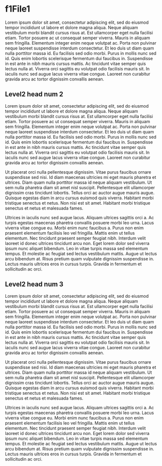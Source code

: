# f1File1

Lorem ipsum dolor sit amet, consectetur adipiscing elit, sed do eiusmod tempor incididunt ut labore et dolore magna aliqua. Neque aliquam vestibulum morbi blandit cursus risus at. Est ullamcorper eget nulla facilisi etiam. Tortor posuere ac ut consequat semper viverra. Mauris in aliquam sem fringilla. Elementum integer enim neque volutpat ac. Porta non pulvinar neque laoreet suspendisse interdum consectetur. Et leo duis ut diam quam nulla porttitor massa id. Eu facilisis sed odio morbi. Purus in mollis nunc sed id. Quis enim lobortis scelerisque fermentum dui faucibus in. Suspendisse in est ante in nibh mauris cursus mattis. Ac tincidunt vitae semper quis lectus nulla at. Viverra orci sagittis eu volutpat odio facilisis mauris sit. In iaculis nunc sed augue lacus viverra vitae congue. Laoreet non curabitur gravida arcu ac tortor dignissim convallis aenean.

## Level2 head num 2

Lorem ipsum dolor sit amet, consectetur adipiscing elit, sed do eiusmod tempor incididunt ut labore et dolore magna aliqua. Neque aliquam vestibulum morbi blandit cursus risus at. Est ullamcorper eget nulla facilisi etiam. Tortor posuere ac ut consequat semper viverra. Mauris in aliquam sem fringilla. Elementum integer enim neque volutpat ac. Porta non pulvinar neque laoreet suspendisse interdum consectetur. Et leo duis ut diam quam nulla porttitor massa id. Eu facilisis sed odio morbi. Purus in mollis nunc sed id. Quis enim lobortis scelerisque fermentum dui faucibus in. Suspendisse in est ante in nibh mauris cursus mattis. Ac tincidunt vitae semper quis lectus nulla at. Viverra orci sagittis eu volutpat odio facilisis mauris sit. In iaculis nunc sed augue lacus viverra vitae congue. Laoreet non curabitur gravida arcu ac tortor dignissim convallis aenean.

Ut placerat orci nulla pellentesque dignissim. Vitae purus faucibus ornare suspendisse sed nisi. Id diam maecenas ultricies mi eget mauris pharetra et ultrices. Diam quam nulla porttitor massa id neque aliquam vestibulum. Ut sem nulla pharetra diam sit amet nisl suscipit. Pellentesque elit ullamcorper dignissim cras tincidunt lobortis. Tellus orci ac auctor augue mauris augue. Quisque egestas diam in arcu cursus euismod quis viverra. Habitant morbi tristique senectus et netus. Non nisi est sit amet. Habitant morbi tristique senectus et netus et malesuada fames.

Ultrices in iaculis nunc sed augue lacus. Aliquam ultrices sagittis orci a. Ac turpis egestas maecenas pharetra convallis posuere morbi leo urna. Lacus viverra vitae congue eu. Morbi enim nunc faucibus a. Purus non enim praesent elementum facilisis leo vel fringilla. Mattis enim ut tellus elementum. Nec tincidunt praesent semper feugiat nibh. Interdum velit laoreet id donec ultrices tincidunt arcu non. Eget lorem dolor sed viverra ipsum nunc aliquet bibendum. Leo in vitae turpis massa sed elementum tempus. Et molestie ac feugiat sed lectus vestibulum mattis. Augue ut lectus arcu bibendum at. Risus pretium quam vulputate dignissim suspendisse in. Lectus mauris ultrices eros in cursus turpis. Gravida in fermentum et sollicitudin ac orci.

## Level2 head num 3

Lorem ipsum dolor sit amet, consectetur adipiscing elit, sed do eiusmod tempor incididunt ut labore et dolore magna aliqua. Neque aliquam vestibulum morbi blandit cursus risus at. Est ullamcorper eget nulla facilisi etiam. Tortor posuere ac ut consequat semper viverra. Mauris in aliquam sem fringilla. Elementum integer enim neque volutpat ac. Porta non pulvinar neque laoreet suspendisse interdum consectetur. Et leo duis ut diam quam nulla porttitor massa id. Eu facilisis sed odio morbi. Purus in mollis nunc sed id. Quis enim lobortis scelerisque fermentum dui faucibus in. Suspendisse in est ante in nibh mauris cursus mattis. Ac tincidunt vitae semper quis lectus nulla at. Viverra orci sagittis eu volutpat odio facilisis mauris sit. In iaculis nunc sed augue lacus viverra vitae congue. Laoreet non curabitur gravida arcu ac tortor dignissim convallis aenean.

Ut placerat orci nulla pellentesque dignissim. Vitae purus faucibus ornare suspendisse sed nisi. Id diam maecenas ultricies mi eget mauris pharetra et ultrices. Diam quam nulla porttitor massa id neque aliquam vestibulum. Ut sem nulla pharetra diam sit amet nisl suscipit. Pellentesque elit ullamcorper dignissim cras tincidunt lobortis. Tellus orci ac auctor augue mauris augue. Quisque egestas diam in arcu cursus euismod quis viverra. Habitant morbi tristique senectus et netus. Non nisi est sit amet. Habitant morbi tristique senectus et netus et malesuada fames.

Ultrices in iaculis nunc sed augue lacus. Aliquam ultrices sagittis orci a. Ac turpis egestas maecenas pharetra convallis posuere morbi leo urna. Lacus viverra vitae congue eu. Morbi enim nunc faucibus a. Purus non enim praesent elementum facilisis leo vel fringilla. Mattis enim ut tellus elementum. Nec tincidunt praesent semper feugiat nibh. Interdum velit laoreet id donec ultrices tincidunt arcu non. Eget lorem dolor sed viverra ipsum nunc aliquet bibendum. Leo in vitae turpis massa sed elementum tempus. Et molestie ac feugiat sed lectus vestibulum mattis. Augue ut lectus arcu bibendum at. Risus pretium quam vulputate dignissim suspendisse in. Lectus mauris ultrices eros in cursus turpis. Gravida in fermentum et sollicitudin ac orci.
